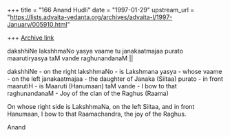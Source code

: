 +++
title = "166 Anand Hudli"
date = "1997-01-29"
upstream_url = "https://lists.advaita-vedanta.org/archives/advaita-l/1997-January/005910.html"

+++
[Archive link](https://lists.advaita-vedanta.org/archives/advaita-l/1997-January/005910.html)

dakshhiNe lakshhmaNo yasya vaame tu janakaatmajaa
purato maarutiryasya taM vande raghunandanaM     ||


dakshhiNe - on the right
lakshhmaNo - is Lakshmana
yasya - whose
vaame -  on the left
janakaatmajaa - the daughter of Janaka (Siitaa)
purato - in front
maarutiH - is Maaruti (Hanumaan)
taM vande - I bow to that
raghunandanaM - Joy of the clan of the Raghus (Raama)


On whose right side is LakshhmaNa, on the left Siitaa, and in front
Hanumaan, I bow to that Raamachandra, the joy of the Raghus.


Anand

